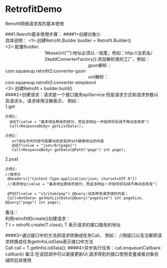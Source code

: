 # RetrofitDemo
Retrofit网络请求库的基本使用

###1.Retrofit基本使用步骤：
####1>创建对象():  
   具体说明：
   <1>.创建Retrofit.Builder buidler = Retrofit.Builder()  
   <2>.配置Buidler:  
 		&emsp;&emsp;&emsp;&emsp;&emsp;&emsp;&emsp;&emsp;&emsp;1》baseUrl(""):地址必须以／结尾，例如：http://主机名/  
       &emsp;&emsp;&emsp;&emsp;&emsp;&emsp;&emsp;&emsp;&emsp;2》addConverterFactory():添加解析类的工厂，例如：  
&emsp;&emsp;&emsp;&emsp;&emsp;&emsp;&emsp;&emsp;&emsp;&emsp;&emsp;&emsp;&emsp;&emsp;&emsp;&emsp;&emsp;&emsp;&emsp;gson解析： com.squareup.retrofit2:converter-gson  
&emsp;&emsp;&emsp;&emsp;&emsp;&emsp;&emsp;&emsp;&emsp;&emsp;&emsp;&emsp;&emsp;&emsp;&emsp;&emsp;&emsp;&emsp;&emsp;xml解析：com.squareup.retrofit2:converter-simplexml  
  <3>.创建Retrofit = builder.build()  
####2>创建请求：请求是一个接口服务apiService:但是请求方式和请求参数以及请求头，请求体用注解表示，
  例如：  
  1.get
    
    示例1:
      @GET(value = "基本地址剩余的部分，而且该地址一开始写好后续不再动态改变")
      Call<ResponseBody> getListData();
   
    示例2:
       url地址中的内容可能要动态改变@Path替换地址的内容
       @GET(value = "json/0/{page}")
       Call<ResponseBody> getData(@Path("page") int page);
  2.post
    
    示例1:
    //请求头
     @Headers({"Content-Type:application/json; charset=UTF-8"})
     //请求地址(value = "基本地址剩余的部分，而且该地址一开始写好后续不再动态改变")
     
     @POST(value = "v1/item/pop") @Query:动态修改请求体的内容；
     Call<HotData> getHotListData(@Query("pageSize") int pageSize, @Query("page") int page);

备注：  
   利用retrofit的create()创建请求：     
   T t = retrofit.create(T.class); T 表示请求的接口服务的地址

####3>通过接口中的方法把请求转换成任务Call，
例如：  //用接口以及注解把请求转换成任务getInfoListData表示接口中方法  
       Call<Info> call = T.getInfoListData();
####4>异步执行任务：call.enqueue(Callback callback)
备注:在该回调中可以直接更新UI,请求得到的接口使用变量或者对象存储供后续使用

